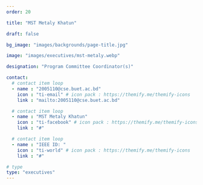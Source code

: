 ```yaml
---
order: 20

title: "MST Metaly Khatun"

draft: false

bg_image: "images/backgrounds/page-title.jpg"

image: "images/executives/mst-metaly.webp"

designation: "Program Committee Coordinator(s)"

contact:
  # contact item loop
  - name : "2005110@cse.buet.ac.bd"
    icon : "ti-email" # icon pack : https://themify.me/themify-icons
    link : "mailto:2005110@cse.buet.ac.bd"

  # contact item loop
  - name : "MST Metaly Khatun"
    icon : "ti-facebook" # icon pack : https://themify.me/themify-icons
    link : "#"

  # contact item loop
  - name : "IEEE ID: "
    icon : "ti-world" # icon pack : https://themify.me/themify-icons
    link : "#"

# type
type: "executives"
---
```

